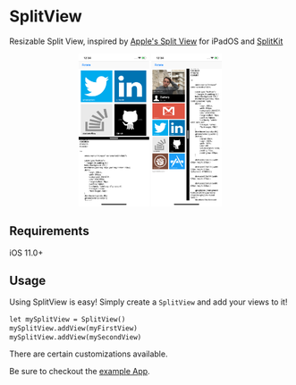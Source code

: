 # SplitView

Resizable Split View, inspired by [Apple's Split View](https://support.apple.com/en-us/HT207582#split) for iPadOS and [SplitKit](https://github.com/macteo/SplitKit)

<p align="center">
<img src="./images/vertical.png" width="25%" alt="Vertical"/> <img src="./images/horizontal.png" width="25%" alt="Horizontal"/>
</p>

## Requirements

iOS 11.0+

## Usage

Using SplitView is easy! Simply create a `SplitView` and add your views to it!
```
let mySplitView = SplitView()
mySplitView.addView(myFirstView)
mySplitView.addView(mySecondView)
```

There are certain customizations available.

Be sure to checkout the [example App](./app).
